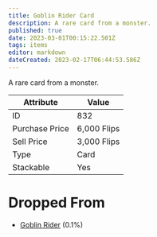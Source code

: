 ```yaml
---
title: Goblin Rider Card
description: A rare card from a monster.
published: true
date: 2023-03-01T00:15:22.501Z
tags: items
editor: markdown
dateCreated: 2023-02-17T06:44:53.586Z
---
```


A rare card from a monster.

|Attribute|Value|
|-|-|
|ID|832|
|Purchase Price|6,000 Flips|
|Sell Price|3,000 Flips|
|Type|Card|
|Stackable|Yes|


# Dropped From
 * [Goblin Rider](/monsters/goblin-rider) (0.1%)
